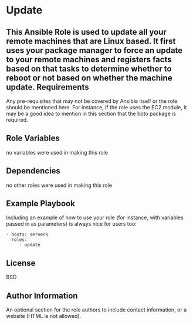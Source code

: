 Update
=========

This Ansible Role is used to update all your remote machines that are Linux based. It first uses your package manager to force an update to your remote machines and registers facts based on that tasks to determine whether to reboot or not based on whether the machine update.
Requirements
------------

Any pre-requisites that may not be covered by Ansible itself or the role should be mentioned here. For instance, if the role uses the EC2 module, it may be a good idea to mention in this section that the boto package is required.

Role Variables
--------------
no variables were used in making this role

Dependencies
------------

no other roles were used in making this role

Example Playbook
----------------

Including an example of how to use your role (for instance, with variables passed in as parameters) is always nice for users too:

    - hosts: servers
      roles:
         - update

License
-------

BSD

Author Information
------------------

An optional section for the role authors to include contact information, or a website (HTML is not allowed).

